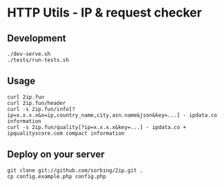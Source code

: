 # HTTP Utils - IP & request checker

## Development

```shell
./dev-serve.sh
./tests/run-tests.sh
```

## Usage

```shell
curl 2ip.fun
curl 2ip.fun/header
curl -s 2ip.fun/info[?ip=x.x.x.x&o=ip,country_name,city,asn.name&json&key=...] - ipdata.co information
curl -s 2ip.fun/quality[?ip=x.x.x.x&key=...] - ipdata.co + ipqualityscore.com compact information
```

## Deploy on your server

```shell
git clone git://github.com/sorbing/2ip.git .
cp config.example.php config.php
```
